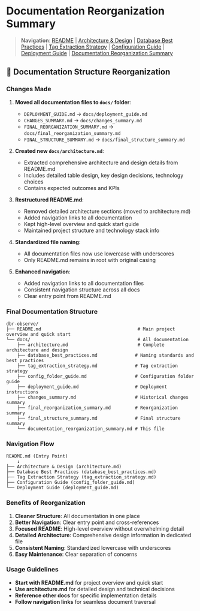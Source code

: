 # Documentation Reorganization Summary

> **Navigation**: [README](../README.md) | [Architecture & Design](architecture.md) | [Database Best Practices](database_best_practices.md) | [Tag Extraction Strategy](tag_extraction_strategy.md) | [Configuration Guide](config_folder_guide.md) | [Deployment Guide](deployment_guide.md) | [Documentation Reorganization Summary](documentation_reorganization_summary.md)

## 📁 **Documentation Structure Reorganization**

### **Changes Made**

1. **Moved all documentation files to `docs/` folder**:
   - `DEPLOYMENT_GUIDE.md` → `docs/deployment_guide.md`
   - `CHANGES_SUMMARY.md` → `docs/changes_summary.md`
   - `FINAL_REORGANIZATION_SUMMARY.md` → `docs/final_reorganization_summary.md`
   - `FINAL_STRUCTURE_SUMMARY.md` → `docs/final_structure_summary.md`

2. **Created new `docs/architecture.md`**:
   - Extracted comprehensive architecture and design details from README.md
   - Includes detailed table design, key design decisions, technology choices
   - Contains expected outcomes and KPIs

3. **Restructured README.md**:
   - Removed detailed architecture sections (moved to architecture.md)
   - Added navigation links to all documentation
   - Kept high-level overview and quick start guide
   - Maintained project structure and technology stack info

4. **Standardized file naming**:
   - All documentation files now use lowercase with underscores
   - Only README.md remains in root with original casing

5. **Enhanced navigation**:
   - Added navigation links to all documentation files
   - Consistent navigation structure across all docs
   - Clear entry point from README.md

### **Final Documentation Structure**

```
dbr-observe/
├── README.md                                    # Main project overview and quick start
└── docs/                                        # All documentation
    ├── architecture.md                          # Complete architecture and design
    ├── database_best_practices.md              # Naming standards and best practices
    ├── tag_extraction_strategy.md              # Tag extraction strategy
    ├── config_folder_guide.md                  # Configuration folder guide
    ├── deployment_guide.md                     # Deployment instructions
    ├── changes_summary.md                      # Historical changes summary
    ├── final_reorganization_summary.md         # Reorganization summary
    ├── final_structure_summary.md              # Final structure summary
    └── documentation_reorganization_summary.md # This file
```

### **Navigation Flow**

```
README.md (Entry Point)
    ↓
├── Architecture & Design (architecture.md)
├── Database Best Practices (database_best_practices.md)
├── Tag Extraction Strategy (tag_extraction_strategy.md)
├── Configuration Guide (config_folder_guide.md)
└── Deployment Guide (deployment_guide.md)
```

### **Benefits of Reorganization**

1. **Cleaner Structure**: All documentation in one place
2. **Better Navigation**: Clear entry point and cross-references
3. **Focused README**: High-level overview without overwhelming detail
4. **Detailed Architecture**: Comprehensive design information in dedicated file
5. **Consistent Naming**: Standardized lowercase with underscores
6. **Easy Maintenance**: Clear separation of concerns

### **Usage Guidelines**

- **Start with README.md** for project overview and quick start
- **Use architecture.md** for detailed design and technical decisions
- **Reference other docs** for specific implementation details
- **Follow navigation links** for seamless document traversal
